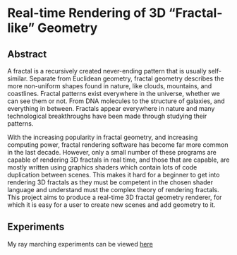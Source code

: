 # Real-time Rendering of 3D “Fractal-like” Geometry

## Abstract
A fractal is a recursively created never-ending pattern that is usually self-similar. Separate from Euclidean geometry, fractal geometry describes the more non-uniform shapes found in nature, like clouds, mountains, and coastlines. Fractal patterns exist everywhere in the universe, whether we can see them or not. From DNA molecules to the structure of galaxies, and everything in between. Fractals appear everywhere in nature and many technological breakthroughs have been made through studying their patterns. 

With the increasing popularity in fractal geometry, and increasing computing power, fractal rendering software has become far more common in the last decade. However, only a small number of these programs are capable of rendering 3D fractals in real time, and those that are capable, are mostly written using graphics shaders which contain lots of code duplication between scenes. This makes it hard for a beginner to get into rendering 3D fractals as they must be competent in the chosen shader language and understand must the complex theory of rendering fractals. This project aims to produce a real-time 3D fractal geometry renderer, for which it is easy for a user to create new scenes and add geometry to it. 

## Experiments 
My ray marching experiments can be viewed [here](./Experimentation/README.md) 
